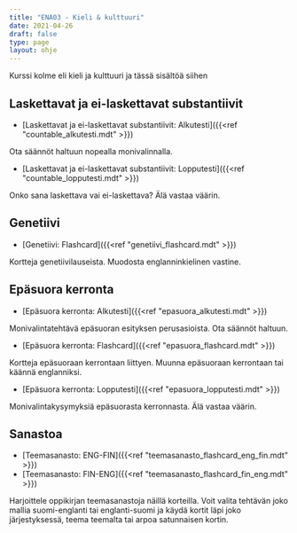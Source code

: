 ```yaml
---
title: "ENA03 - Kieli & kulttuuri"
date: 2021-04-26
draft: false
type: page
layout: ohje
---
```

Kurssi kolme eli kieli ja kulttuuri ja tässä sisältöä siihen

## Laskettavat ja ei-laskettavat substantiivit
* [Laskettavat ja ei-laskettavat substantiivit: Alkutesti]({{<ref "countable_alkutesti.mdt" >}})

Ota säännöt haltuun nopealla monivalinnalla.

* [Laskettavat ja ei-laskettavat substantiivit: Lopputesti]({{<ref "countable_lopputesti.mdt" >}})

Onko sana laskettava vai ei-laskettava? Älä vastaa väärin.

## Genetiivi
* [Genetiivi: Flashcard]({{<ref "genetiivi_flashcard.mdt" >}})

Kortteja genetiivilauseista. Muodosta englanninkielinen vastine. 

## Epäsuora kerronta
* [Epäsuora kerronta: Alkutesti]({{<ref "epasuora_alkutesti.mdt" >}})

Monivalintatehtävä epäsuoran esityksen perusasioista. Ota säännöt haltuun.

* [Epäsuora kerronta: Flashcard]({{<ref "epasuora_flashcard.mdt" >}})

Kortteja epäsuoraan kerrontaan liittyen. Muunna epäsuoraan kerrontaan tai käännä englanniksi.

* [Epäsuora kerronta: Lopputesti]({{<ref "epasuora_lopputesti.mdt" >}})

Monivalintakysymyksiä epäsuorasta kerronnasta. Älä vastaa väärin.


## Sanastoa
* [Teemasanasto: ENG-FIN]({{<ref "teemasanasto_flashcard_eng_fin.mdt" >}})
* [Teemasanasto: FIN-ENG]({{<ref "teemasanasto_flashcard_fin_eng.mdt" >}})

Harjoittele oppikirjan teemasanastoja näillä korteilla. Voit valita tehtävän joko mallia suomi-englanti tai englanti-suomi ja käydä kortit läpi joko järjestyksessä, teema teemalta tai arpoa satunnaisen kortin.